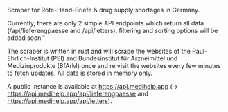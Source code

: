 Scraper for Rote-Hand-Briefe & drug supply shortages in Germany.

Currently, there are only 2 simple API endpoints which return all data (/api/lieferengpaesse and /api/letters), filtering and sorting options will be added soon™

The scraper is written in rust and will scrape the websites of the Paul-Ehrlich-Institut (PEI) and Bundesinstitut für Arzneimittel und Medizinprodukte (BfArM) once and re visit the websites every few minutes to fetch updates. All data is stored in memory only.

A public instance is available at https://api.medihelp.app (-> https://api.medihelp.app/api/lieferengpaesse and https://api.medihelp.app/api/letters).
